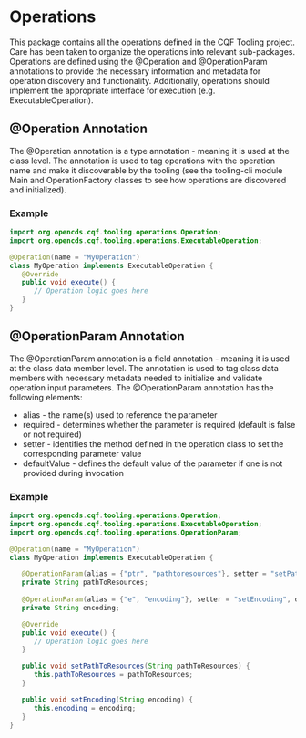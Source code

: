 # Operations

This package contains all the operations defined in the CQF Tooling project. Care has been taken to organize the 
operations into relevant sub-packages. Operations are defined using the @Operation and @OperationParam annotations to 
provide the necessary information and metadata for operation discovery and functionality. Additionally, operations should 
implement the appropriate interface for execution (e.g. ExecutableOperation).

## @Operation Annotation

The @Operation annotation is a type annotation - meaning it is used at the class level. The annotation is used to tag 
operations with the operation name and make it discoverable by the tooling (see the tooling-cli module Main and 
OperationFactory classes to see how operations are discovered and initialized).

### Example

```java
import org.opencds.cqf.tooling.operations.Operation;
import org.opencds.cqf.tooling.operations.ExecutableOperation;

@Operation(name = "MyOperation")
class MyOperation implements ExecutableOperation {
   @Override
   public void execute() {
      // Operation logic goes here
   }
}
```

## @OperationParam Annotation

The @OperationParam annotation is a field annotation - meaning it is used at the class data member level. The annotation 
is used to tag class data members with necessary metadata needed to initialize and validate operation input parameters. 
The @OperationParam annotation has the following elements:
- alias - the name(s) used to reference the parameter
- required - determines whether the parameter is required (default is false or not required)
- setter - identifies the method defined in the operation class to set the corresponding parameter value
- defaultValue - defines the default value of the parameter if one is not provided during invocation

### Example

```java
import org.opencds.cqf.tooling.operations.Operation;
import org.opencds.cqf.tooling.operations.ExecutableOperation;
import org.opencds.cqf.tooling.operations.OperationParam;

@Operation(name = "MyOperation")
class MyOperation implements ExecutableOperation {

   @OperationParam(alias = {"ptr", "pathtoresources"}, setter = "setPathToResources", required = true)
   private String pathToResources;
   
   @OperationParam(alias = {"e", "encoding"}, setter = "setEncoding", defaultValue = "json")
   private String encoding;

   @Override
   public void execute() {
      // Operation logic goes here
   }

   public void setPathToResources(String pathToResources) {
      this.pathToResources = pathToResources;
   }

   public void setEncoding(String encoding) {
      this.encoding = encoding;
   }
}
```
